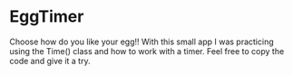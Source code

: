 # EggTimer

Choose how do you like your egg!! With this small app I was practicing using the Time() class and how to work with a timer.
Feel free to copy the code and give it a try.
